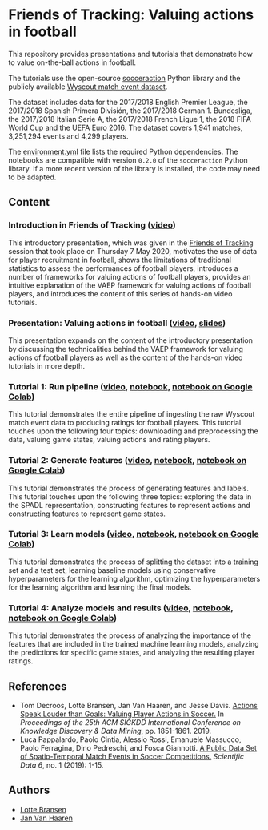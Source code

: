# Friends of Tracking: Valuing actions in football

This repository provides presentations and tutorials that demonstrate how to value on-the-ball actions in football.

The tutorials use the open-source [socceraction](https://github.com/ML-KULeuven/socceraction) Python library and the publicly available [Wyscout match event dataset](https://figshare.com/collections/Soccer_match_event_dataset/4415000).

The dataset includes data for the 2017/2018 English Premier League, the 2017/2018 Spanish Primera División, the 2017/2018 German 1. Bundesliga, the 2017/2018 Italian Serie A, the 2017/2018 French Ligue 1, the 2018 FIFA World Cup and the UEFA Euro 2016. The dataset covers 1,941 matches, 3,251,294 events and 4,299 players.

The [environment.yml](environment.yml) file lists the required Python dependencies. The notebooks are compatible with version `0.2.0` of the `socceraction` Python library. If a more recent version of the library is installed, the code may need to be adapted. 


## Content
### Introduction in Friends of Tracking ([video](https://www.youtube.com/watch?v=w0LX-2UgyXU))
This introductory presentation, which was given in the [Friends of Tracking](https://www.youtube.com/channel/UCUBFJYcag8j2rm_9HkrrA7w) session that took place on Thursday 7 May 2020, motivates the use of data for player recruitment in football, shows the limitations of traditional statistics to assess the performances of football players, introduces a number of frameworks for valuing actions of football players, provides an intuitive explanation of the VAEP framework for valuing actions of football players, and introduces the content of this series of hands-on video tutorials.

### Presentation: Valuing actions in football ([video](https://www.youtube.com/watch?v=xyyZLs_N1F0), [slides](https://drive.google.com/open?id=1t-jPgQFjZ7K4HRduaZWexUOMOmc1XR9H1jVWwaZYsOU))
This presentation expands on the content of the introductory presentation by discussing the technicalities behind the VAEP framework for valuing actions of football players as well as the content of the hands-on video tutorials in more depth.

### Tutorial 1: Run pipeline ([video](https://www.youtube.com/watch?v=0ol_eLLEQ64), [notebook](notebooks/tutorial1-run-pipeline.ipynb), [notebook on Google Colab](https://colab.research.google.com/github/SciSports-Labs/fot-valuing-actions/blob/master/notebooks/tutorial1-run-pipeline.ipynb))
This tutorial demonstrates the entire pipeline of ingesting the raw Wyscout match event data to producing ratings for football players. This tutorial touches upon the following four topics: downloading and preprocessing the data, valuing game states, valuing actions and rating players.

### Tutorial 2: Generate features ([video](https://www.youtube.com/watch?v=Ep9wXQgAFaE), [notebook](notebooks/tutorial2-generate-features.ipynb), [notebook on Google Colab](https://colab.research.google.com/github/SciSports-Labs/fot-valuing-actions/blob/master/notebooks/tutorial2-generate-features.ipynb))
This tutorial demonstrates the process of generating features and labels. This tutorial touches upon the following three topics: exploring the data in the SPADL representation, constructing features to represent actions and constructing features to represent game states.

### Tutorial 3: Learn models ([video](https://www.youtube.com/watch?v=WlORqYIb-Gg), [notebook](notebooks/tutorial3-learn-models.ipynb), [notebook on Google Colab](https://colab.research.google.com/github/SciSports-Labs/fot-valuing-actions/blob/master/notebooks/tutorial3-learn-models.ipynb))
This tutorial demonstrates the process of splitting the dataset into a training set and a test set, learning baseline models using conservative hyperparameters for the learning algorithm, optimizing the hyperparameters for the learning algorithm and learning the final models.

### Tutorial 4: Analyze models and results ([video](https://www.youtube.com/watch?v=w9G0z3eGCj8), [notebook](notebooks/tutorial4-analyze-models-and-results.ipynb), [notebook on Google Colab](https://colab.research.google.com/github/SciSports-Labs/fot-valuing-actions/blob/master/notebooks/tutorial4-analyze-models-and-results.ipynb))
This tutorial demonstrates the process of analyzing the importance of the features that are included in the trained machine learning models, analyzing the predictions for specific game states, and analyzing the resulting player ratings.


## References
* Tom Decroos, Lotte Bransen, Jan Van Haaren, and Jesse Davis. [Actions Speak Louder than Goals: Valuing Player Actions in Soccer.](https://arxiv.org/abs/1802.07127) In *Proceedings of the 25th ACM SIGKDD International Conference on Knowledge Discovery & Data Mining*, pp. 1851-1861. 2019.
* Luca Pappalardo, Paolo Cintia, Alessio Rossi, Emanuele Massucco, Paolo Ferragina, Dino Pedreschi, and Fosca Giannotti. [A Public Data Set of Spatio-Temporal Match Events in Soccer Competitions.](https://www.nature.com/articles/s41597-019-0247-7) *Scientific Data 6*, no. 1 (2019): 1-15.


## Authors
* [Lotte Bransen](http://www.twitter.com/LotteBransen)
* [Jan Van Haaren](http://www.twitter.com/JanVanHaaren)

